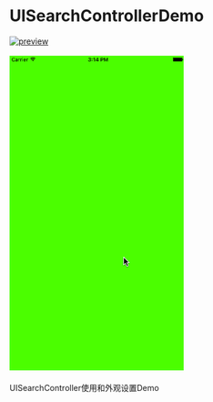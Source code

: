 # UISearchControllerDemo
[![preview](https://travis-ci.org/Joker-388/MessageImageCategory.svg?branch=master)](http://www.jianshu.com/u/95d5ea0acd19)&nbsp;<br><br>
[![preview](https://github.com/Joker-388/UISearchControllerDemo/blob/master/searchcontroller.gif)](http://www.jianshu.com/u/95d5ea0acd19)&nbsp;
<br><br>UISearchController使用和外观设置Demo

